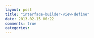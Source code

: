 ```yaml
---
layout: post
title: "interface-builder-view-define"
date: 2013-02-15 06:22
comments: true
categories: 
---
```


